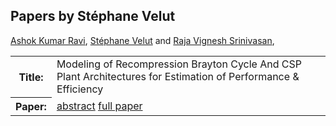 ## Papers by Stéphane Velut
<table><a href="/proceedings/authors/AshokKumarRavi">Ashok Kumar Ravi</a>, <a href="/proceedings/authors/StephaneVelut">Stéphane Velut</a> and <a href="/proceedings/authors/RajaVigneshSrinivasan">Raja Vignesh Srinivasan</a>, </td>
</tr>
<tr><th>Title:</th>
<td>Modeling of Recompression Brayton Cycle And CSP Plant Architectures for Estimation of Performance & Efficiency</td>
</tr>
<tr><th>Paper:</th>
<td><a href="/abstracts/abstract_8A_5">abstract</a> <a href="/proceedings/papers/Modelica2021session8A_paper5.pdf">full paper</a></td>
</tr>
</table>